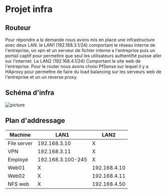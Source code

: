 # Projet infra
## Routeur
Pour répondre a la demande nous avons mis en place une infrastructure avec deux LAN. le LAN1 (192.168.3.1/24) comportant le réseau interne de l'entreprise, un vpn et un serveur de fichier interne a l'entreprise puis un portail captif pour permettre que seul les utilisateurs authentifié puisse aller sur l'internet. Le LAN2 (192.168.4.1/24) Comportant le site web de l'entreprise. Pour le router nous avons choisi PfSense sur lequel il y a HAproxy pour permettre de faire du load balancing sur les serveurs web de l'entreprise et un un reverse proxy.
## Schéma d'infra
![picture](/image/Connexion.PNG)
## Plan d'addressage
|Machine|LAN1|LAN2|
|-------|----|----|
|File server	|192.168.3.10	 |	X  |
|VPN		|192.168.3.11	 |	X  |
|Employé		|192.168.3.100-245	 |	X  |
|Web01		| X |192.168.4.10  |
|Web02		| X |192.168.4.11  |
|NFS web		| X |192.168.4.50  |
